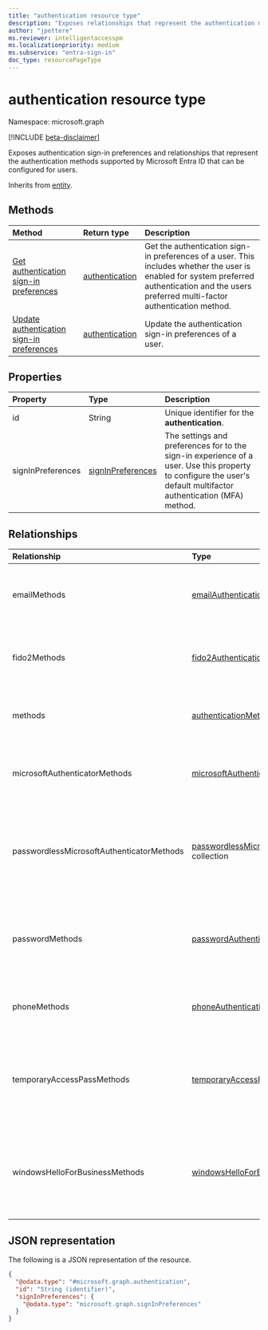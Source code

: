 ```yaml
---
title: "authentication resource type"
description: "Exposes relationships that represent the authentication methods supported by Microsoft Entra ID that can be configured for users."
author: "jpettere"
ms.reviewer: intelligentaccesspm
ms.localizationpriority: medium
ms.subservice: "entra-sign-in"
doc_type: resourcePageType
---
```


# authentication resource type

Namespace: microsoft.graph

[!INCLUDE [beta-disclaimer](../../includes/beta-disclaimer.md)]

Exposes authentication sign-in preferences and relationships that represent the authentication methods supported by Microsoft Entra ID that can be configured for users.

Inherits from [entity](entity.md).

## Methods
|Method|Return type|Description|
|:---|:---|:---|
|[Get authentication sign-in preferences](../api/authentication-get.md)|[authentication](../resources/authentication.md)|Get the authentication sign-in preferences of a user. This includes whether the user is enabled for system preferred authentication and the users preferred multi-factor authentication method.|
|[Update authentication sign-in preferences](../api/authentication-update.md)|[authentication](../resources/authentication.md)|Update the authentication sign-in preferences of a user.|

## Properties

|Property|Type|Description|
|:---|:---|:---|
|id|String|Unique identifier for the **authentication**.|
|signInPreferences|[signInPreferences](../resources/signinpreferences.md)|The settings and preferences for to the sign-in experience of a user. Use this property to configure the user's default multifactor authentication (MFA) method.|

## Relationships

|Relationship|Type|Description|
|:---|:---|:---|
|emailMethods|[emailAuthenticationMethod](../resources/emailauthenticationmethod.md) collection|Represents the email addresses registered to a user for authentication. |
|fido2Methods|[fido2AuthenticationMethod](../resources/fido2authenticationmethod.md) collection|Represents the FIDO2 security keys registered to a user for authentication.|
|methods|[authenticationMethod](../resources/authenticationmethod.md) collection| Represents all authentication methods registered to a user.|
|microsoftAuthenticatorMethods|[microsoftAuthenticatorAuthenticationMethod](../resources/microsoftauthenticatorauthenticationmethod.md) collection| The details of the Microsoft Authenticator app registered to a user for authentication. |
|passwordlessMicrosoftAuthenticatorMethods|[passwordlessMicrosoftAuthenticatorAuthenticationMethod](../resources/passwordlessmicrosoftauthenticatorauthenticationmethod.md) collection|Represents the Microsoft Authenticator Passwordless Phone Sign-in methods registered to a user for authentication.|
|passwordMethods|[passwordAuthenticationMethod](../resources/passwordauthenticationmethod.md) collection|Represents the details of the password authentication method registered to a user for authentication.|
|phoneMethods|[phoneAuthenticationMethod](../resources/phoneauthenticationmethod.md) collection|Represents the phone registered to a user for authentication. |
|temporaryAccessPassMethods|[temporaryAccessPassAuthenticationMethod](../resources/temporaryaccesspassauthenticationmethod.md) collection|Represents a Temporary Access Pass registered to a user for authentication through time-limited passcodes.|
|windowsHelloForBusinessMethods|[windowsHelloForBusinessAuthenticationMethod](../resources/windowshelloforbusinessauthenticationmethod.md) collection|Represents the Windows Hello for Business authentication method registered to a user for authentication.|

## JSON representation

The following is a JSON representation of the resource.
<!-- {
  "blockType": "resource",
  "keyProperty": "id",
  "@odata.type": "microsoft.graph.authentication",
  "openType": false
}
-->
``` json
{
  "@odata.type": "#microsoft.graph.authentication",
  "id": "String (identifier)",
  "signInPreferences": {
    "@odata.type": "microsoft.graph.signInPreferences"
  }
}
```
